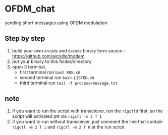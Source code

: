 # OFDM_chat
sending short messages using OFDM modulation

## Step by step
1. build your own `encode` and `decode` binary form source : https://github.com/aicodix/modem
2. put your binary to this folder/directory
3. open 3 terminal.
   - first terminal run `bash RUN.sh`
   - second terminal run `bash LISTEN.sh`
   - third terminal run `tail -f process/message.txt`
   
## note
1. if you want to run the script with transciever, run the `rigctld` first, so the script will activated ptt via `rigctl -m 2 T 1`
2. if you want to run without transciever, just comment the line that contain `rigctl -m 2 T 1` and `rigctl -m 2 T 0` at the run script
